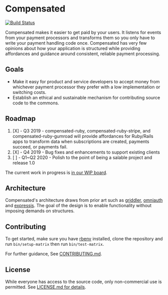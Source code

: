 # Compensated
[![Build Status](https://travis-ci.org/zinc-collective/compensated.svg?branch=0.X)](https://travis-ci.org/zinc-collective/compensated)

Compensated makes it easier to get paid by your users. It listens for events from your payment processors and transforms them so you only have to write your payment handling code once. Compensated has very few opinions about how your application is structured while providing affordances and guidance around consistent, reliable payment processing.

## Goals

  - Make it easy for product and service developers to accept money from whichever payment processor they prefer with a low implementation or switching costs.
  - Establish an ethical and sustainable mechanism for contributing source code to the commons.

## Roadmap

1. [X] - Q3 2019 - compensated-ruby, compensated-ruby-stripe, and compensated-ruby-gumroad will provide affordances for Ruby/Rails apps to transform data when subscriptions are created, payments succeed, or payments fail.
2. [X] - Q4 2019 - Bug fixes and enhancements to support existing clients
3. [ ] - Q1~Q2 2020 - Polish to the point of being a salable project and release 1.0

The current work in progress is [in our WIP board][compensated-wip].

## Architecture

Compensated's architecture draws from prior art such as [griddler](https://github.com/thoughtbot/griddler), [omniauth](https://github.com/omniauth/omniauth) and [expressjs](https://expressjs.com/). The goal of the design is to enable functionality without imposing demands on structures.

## Contributing

To get started, make sure you have [rbenv](https://github.com/rbenv/rbenv) installed, clone the repository and run `bin/setup-matrix` then run `bin/test-matrix`.

For further guidance, See [CONTRIBUTING.md](CONTRIBUTING.md).

## License
While everyone has access to the source code, only non-commercial use is permitted. See [LICENSE.md for details](LICENSE.md).


[compensated-wip]: https://github.com/orgs/zinc-collective/projects/1